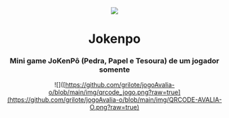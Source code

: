 <div align ="center">
   <img src="https://badges.pufler.dev/visits/GuNunesB/jokenpo"/>
</div>

<h1 align ="center">Jokenpo</h1>

<h3 align ="center">Mini game JoKenPô (Pedra, Papel e Tesoura) de um jogador somente</h3>

<div align ="center">

  ![]([https://github.com/grilote/jogoAvalia-o/blob/main/img/qrcode_jogo.png?raw=true](https://github.com/grilote/jogoAvalia-o/blob/main/img/QRCODE-AVALIA-O.png?raw=true)
  
</div>
